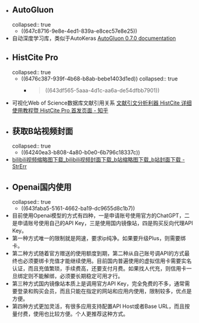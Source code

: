 - ## AutoGluon
  collapsed:: true
	- ((647c8716-9e8e-4ed1-839a-e8cec57e8e25))
- 自动深度学习库，类似于AutoKeras [AutoGluon 0.7.0 documentation](https://auto.gluon.ai/stable/index.html)
- ## HistCite Pro
  collapsed:: true
	- ((6476c387-939f-4b68-b8ab-bebe1403d1ed))
	  collapsed:: true
		- > ((643df565-5aaa-4d1c-aa6a-de54dfbb7901))
- 可视化Web of Science数据库文献引用关系 [文献引文分析利器 HistCite 详细使用教程暨 HistCite Pro 首发页面 - 知乎](https://zhuanlan.zhihu.com/p/20902898)
- ## 获取B站视频封面
  collapsed:: true
	- ((64240ea3-b808-4a80-b0e0-6b796c18337c))
- [bilibili视频缩略图下载_bilibili视频封面下载_b站缩略图下载_b站封面下载 - StrErr](https://www.strerr.com/bilibili.html)
- ## Openai国内使用
  collapsed:: true
	- ((643faba5-5161-4662-ba19-dc9655d8c1b7))
- 目前使用Openai模型的方式有四种，一是申请账号使用官方的ChatGPT，二是申请账号使用自己的API Key，三是使用国内镜像站，四是购买反向代理API Key。
- 第一种方式唯一的限制就是网速，要求ip纯净。如果要升级Plus，则需要绑卡。
- 第二种方式随着官方赠送的使用额度到期，第二种从自己账号调API的方式最终也必须要绑卡充值才能继续使用。目前国内普遍使用的虚拟信用卡需要实名认证，而且充值繁琐，手续费高，还要支付月费。如果找人代充，则信用卡一旦绑定则不能解绑，必须要长期稳定可用才行。
- 第三种方式国内镜像站本质上是调用官方API Key，完全免费的不多，通常需要登录和购买会员，而且只能在指定的网站和应用内使用，限制较多，优点是方便。
- 第四种方式更加灵活，有很多应用支持配置API Host或者Base URL，而且按量付费，使用也比较方便。个人更推荐这种方式。